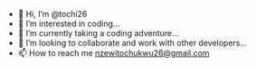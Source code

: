 - 👋 Hi, I’m @tochi26
- 👀 I’m interested in coding...
- 🌱 I’m currently taking a coding adventure...
- 💞️ I’m looking to collaborate and work with other developers...
- 📫 How to reach me nzewitochukwu26@gmail.com

<!---
tochi26/tochi26 is a ✨ special ✨ repository because its `README.md` (this file) appears on your GitHub profile.
You can click the Preview link to take a look at your changes.
--->

